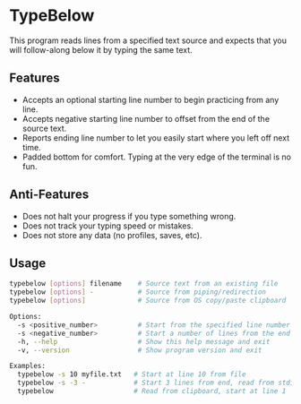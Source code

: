 # TypeBelow

This program reads lines from a specified text source and expects that you will follow-along below it by typing the same text.

## Features
- Accepts an optional starting line number to begin practicing from any line.
- Accepts negative starting line number to offset from the end of the source text.
- Reports ending line number to let you easily start where you left off next time.
- Padded bottom for comfort.  Typing at the very edge of the terminal is no fun.

## Anti-Features
- Does not halt your progress if you type something wrong.
- Does not track your typing speed or mistakes.
- Does not store any data (no profiles, saves, etc).

## Usage
```bash
typebelow [options] filename    # Source text from an existing file
typebelow [options] -           # Source from piping/redirection
typebelow [options]             # Source from OS copy/paste clipboard

Options:
  -s <positive_number>          # Start from the specified line number
  -s <negative_number>          # Start a number of lines from the end
  -h, --help                    # Show this help message and exit
  -v, --version                 # Show program version and exit

Examples:
  typebelow -s 10 myfile.txt   # Start at line 10 from file
  typebelow -s -3 -            # Start 3 lines from end, read from stdin
  typebelow                    # Read from clipboard, start at line 1
```
